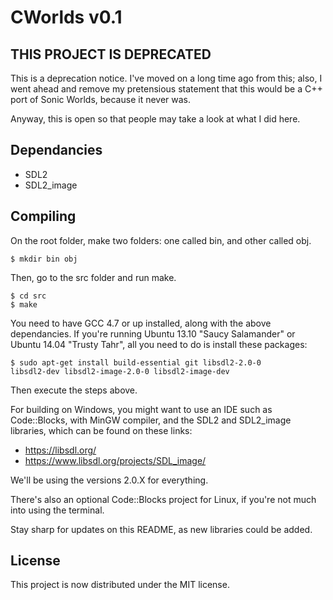 CWorlds v0.1
=======================

THIS PROJECT IS DEPRECATED
------------
This is a deprecation notice. I've moved on a long time ago from this; also, I went ahead and remove my pretensious statement that this would be a C++ port of Sonic Worlds, because it never was.

Anyway, this is open so that people may take a look at what I did here.


Dependancies
------------
- SDL2
- SDL2_image

Compiling
---------
On the root folder, make two folders: one called bin, and other
called obj.

<code>$ mkdir bin obj</code>

Then, go to the src folder and run make.

<pre><code>$ cd src
$ make
</code></pre>

You need to have GCC 4.7 or up installed, along with the above dependancies.
If you're running Ubuntu 13.10 "Saucy Salamander" or Ubuntu 14.04 "Trusty Tahr",
all you need to do is install these packages:

<code>$ sudo apt-get install build-essential git libsdl2-2.0-0 libsdl2-dev libsdl2-image-2.0-0 libsdl2-image-dev</code>

Then execute the steps above.

For building on Windows, you might want to use an IDE such as Code::Blocks, with MinGW compiler, and the SDL2 and SDL2_image libraries, which can be found on these links:
- https://libsdl.org/
- https://www.libsdl.org/projects/SDL_image/

We'll be using the versions 2.0.X for everything.

There's also an optional Code::Blocks project for Linux, if you're not much into using the terminal.

Stay sharp for updates on this README, as new libraries could be added.


License
-------
This project is now distributed under the MIT license.
